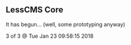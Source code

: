 LessCMS Core
------------

It has begun... (well, some prototyping anyway)

3 of 3 @ Tue Jan 23 09:58:15 2018
